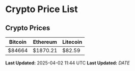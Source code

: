 # Crypto Price List

## Crypto Prices
| Bitcoin | Ethereum | Litecoin |
| ------- | -------- | -------- |
| $84664 | $1870.21 | $82.59 |
**Last Updated:** 2025-04-02 11:44 UTC
**Last Updated:** $DATE$
